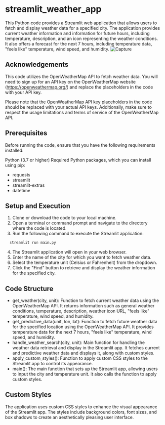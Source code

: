 # streamlit_weather_app

This Python code provides a Streamlit web application that allows users to fetch and display weather data for a specified city. The application provides current weather information and information for future hours, including temperature, description, and an icon representing the weather conditions. It also offers a forecast for the next 7 hours, including temperature data, "feels like" temperature, wind speed, and humidity.
![Capture](https://github.com/kyla-klov/streamlit_weather_app/assets/132112944/c21c4e08-c675-42ef-a833-17a2def38a36)



## Acknowledgements
This code utilizes the OpenWeatherMap API to fetch weather data. You will need to sign up for an API key on the OpenWeatherMap website (https://openweathermap.org/) and replace the placeholders in the code with your API key.

Please note that the OpenWeatherMap API key placeholders in the code should be replaced with your actual API keys. Additionally, make sure to respect the usage limitations and terms of service of the OpenWeatherMap API.

## Prerequisites
Before running the code, ensure that you have the following requirements installed:

Python (3.7 or higher)
Required Python packages, which you can install using pip:
 - requests
 - streamlit
 - streamlit-extras
 - datetime

## Setup and Execution
1. Clone or download the code to your local machine.
2. Open a terminal or command prompt and navigate to the directory where the code is located.
3. Run the following command to execute the Streamlit application:
```bash
  streamlit run main.py
```
4. The Streamlit application will open in your web browser.
5. Enter the name of the city for which you want to fetch weather data.
6. Select the temperature unit (Celsius or Fahrenheit) from the dropdown.
7. Click the "Find" button to retrieve and display the weather information for the specified city.

## Code Structure
 - get_weather(city, unit): Function to fetch current weather data using the OpenWeatherMap API. It returns information such as general weather conditions, temperature, description, weather icon URL, "feels like" temperature, wind speed, and humidity.
 - get_predictive_data(unit, lon, lat): Function to fetch future weather data for the specified location using the OpenWeatherMap API. It provides temperature data for the next 7 hours, "feels like" temperature, wind speed, and humidity.
 - handle_weather_search(city, unit): Main function for handling the weather data retrieval and display in the Streamlit app. It fetches current and predictive weather data and displays it, along with custom styles.
 - apply_custom_styles(): Function to apply custom CSS styles to the Streamlit app to control its appearance.
 - main(): The main function that sets up the Streamlit app, allowing users to input the city and temperature unit. It also calls the function to apply custom styles.

## Custom Styles
The application uses custom CSS styles to enhance the visual appearance of the Streamlit app. The styles include background colors, font sizes, and box shadows to create an aesthetically pleasing user interface.
